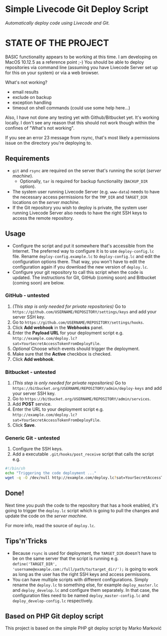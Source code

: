# Simple Livecode Git Deploy Script
_Automatically deploy code using Livecode and Git._

# STATE OF THE PROJECT

BASIC functionality appears to be working at this time. I am developing on
MacOS 10.12.5 as a reference point ;-) You should be able to deploy
repositories via command line (assuming you have Livecode Server set up
for this on your system) or via a web browser.
  
What's not working?
- email results
- exclude on backup
- exception handling
- timeout on shell commands (could use some help here...)

Also, I have not done any testing yet with Github/Bitbucket yet. It's working
locally. I don't see any reason that this should not work though within the
confines of "What's not working".

If you see an error 23 message from rsync, that's most likely a permissions
issue on the directory you're deploying to.

## Requirements

* `git` and `rsync` are required on the server that's running the script
  (_server machine_).
  - Optionally, `tar` is required for backup functionality (`BACKUP_DIR` option).
* The system user running Livecode Server (e.g. `www-data`) needs to have the necessary access permissions for the `TMP_DIR` and `TARGET_DIR` locations on the _server machine_.
* If the Git repository you wish to deploy is private, the system user running Livecode Server also needs to have the right SSH keys to access the remote repository.

## Usage

 * Configure the script and put it somewhere that's accessible from the
   Internet. The preferred way to configure it is to use `deploy-config.lc` file.
   Rename `deploy-config.example.lc` to `deploy-config.lc` and edit the
   configuration options there. That way, you won't have to edit the configuration
   again if you download the new version of `deploy.lc`.
 * Configure your git repository to call this script when the code is updated.
   The instructions for Git, GitHub (coming soon) and Bitbucket (coming soon) are below.

### GitHub - untested

 1. _(This step is only needed for private repositories)_ Go to
    `https://github.com/USERNAME/REPOSITORY/settings/keys` and add your server
    SSH key.
 1. Go to `https://github.com/USERNAME/REPOSITORY/settings/hooks`.
 1. Click **Add webhook** in the **Webhooks** panel.
 1. Enter the **Payload URL** for your deployment script e.g. `http://example.com/deploy.lc?sat=YourSecretAccessTokenFromDeployFile`.
 1. _Optional_ Choose which events should trigger the deployment.
 1. Make sure that the **Active** checkbox is checked.
 1. Click **Add webhook**.

### Bitbucket - untested

 1. _(This step is only needed for private repositories)_ Go to
    `https://bitbucket.org/USERNAME/REPOSITORY/admin/deploy-keys` and add your
    server SSH key.
 1. Go to `https://bitbucket.org/USERNAME/REPOSITORY/admin/services`.
 1. Add **POST** service.
 1. Enter the URL to your deployment script e.g. `http://example.com/deploy.lc?sat=YourSecretAccessTokenFromDeployFile`.
 1. Click **Save**.

### Generic Git  - untested

 1. Configure the SSH keys.
 1. Add a executable `.git/hooks/post_receive` script that calls the script e.g.

```sh
#!/bin/sh
echo "Triggering the code deployment ..."
wget -q -O /dev/null http://example.com/deploy.lc?sat=YourSecretAccessTokenFromDeployFile
```

## Done!

Next time you push the code to the repository that has a hook enabled, it's
going to trigger the `deploy.lc` script which is going to pull the changes and
update the code on the _server machine_.

For more info, read the source of `deploy.lc`.

## Tips'n'Tricks

 * Because `rsync` is used for deployment, the `TARGET_DIR` doesn't have to be
   on the same server that the script is running e.g. `define('TARGET_DIR',
   'username@example.com:/full/path/to/target_dir/');` is going to work as long
   as the user has the right SSH keys and access permissions.
 * You can have multiple scripts with different configurations. Simply rename
   the `deploy.lc` to something else, for example `deploy_master.lc` and
   `deploy_develop.lc` and configure them separately. In that case, the
   configuration files need to be named `deploy_master-config.lc` and
   `deploy_develop-config.lc` respectively.

## Based on PHP Git deploy script

This project is based on the simple PHP git deploy script by Marko Marković
